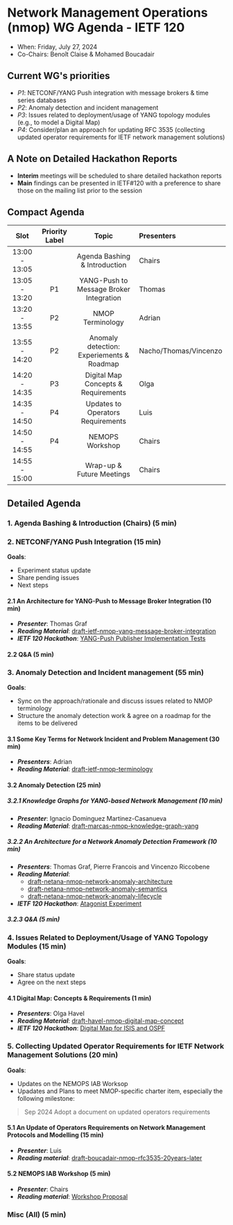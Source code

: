 # Network Management Operations (nmop) WG Agenda - IETF 120

* When: Friday, July 27, 2024
* Co-Chairs: Benoît Claise & Mohamed Boucadair

## Current WG's priorities

* *P1*: NETCONF/YANG Push integration with message brokers & time series databases
* *P2*: Anomaly detection and incident management
* *P3*: Issues related to deployment/usage of YANG topology modules (e.g., to model a Digital Map)
* *P4*: Consider/plan an approach for updating RFC 3535 (collecting updated operator requirements for IETF network management solutions)

## A Note on Detailed Hackathon Reports

* **Interim** meetings will be scheduled to share detailed hackathon reports
* **Main** findings can be presented in IETF#120 with a preference to share those on the mailing list prior to the session

## Compact Agenda

| Slot          | Priority Label |Topic              | Presenters      |
|:-------------:|:--------:|:----------------:|:----------------|
| 13:00 - 13:05 || Agenda Bashing & Introduction| Chairs    |
| 13:05 - 13:20 |P1| YANG-Push to Message Broker Integration | Thomas    |
| 13:20 - 13:55 |P2| NMOP Terminology | Adrian    |
| 13:55 - 14:20 |P2| Anomaly detection: Experiements & Roadmap | Nacho/Thomas/Vincenzo |
| 14:20 - 14:35 |P3| Digital Map Concepts & Requirements | Olga    |
| 14:35 - 14:50 |P4| Updates to Operators Requirements | Luis    |
| 14:50 - 14:55 |P4| NEMOPS Workshop  | Chairs    |
| 14:55 - 15:00 || Wrap-up & Future Meetings |  Chairs |

## Detailed Agenda

### 1. Agenda Bashing & Introduction (Chairs) (5 min)
   
### 2. NETCONF/YANG Push Integration (15 min)

**Goals**: 
* Experiment status update
* Share pending issues
* Next steps

#### 2.1 An Architecture for YANG-Push to Message Broker Integration (10 min)

 * ***Presenter***: Thomas Graf
 * ***Reading Material***: [draft-ietf-nmop-yang-message-broker-integration](https://datatracker.ietf.org/doc/draft-ietf-nmop-yang-message-broker-integration/)
 * ***IETF 120 Hackathon***: [YANG-Push Publisher Implementation Tests](https://github.com/network-analytics/ietf-network-analytics-document-status/tree/main/120/Hackathon)

#### 2.2 Q&A (5 min)

### 3. Anomaly Detection and Incident management (55 min)

**Goals**: 
* Sync on the approach/rationale and discuss issues related to NMOP terminology
* Structure the anomaly detection work & agree on a roadmap for the items to be delivered

#### 3.1 Some Key Terms for Network Incident and Problem Management (30 min)

 * ***Presenters***: Adrian
 * ***Reading Material***: [draft-ietf-nmop-terminology](https://datatracker.ietf.org/doc/draft-ietf-nmop-terminology/)

#### 3.2 Anomaly Detection (25 min)

##### 3.2.1 Knowledge Graphs for YANG-based Network Management (10 min)

 * ***Presenter***: Ignacio Dominguez Martinez-Casanueva
 * ***Reading Material***: [draft-marcas-nmop-knowledge-graph-yang](https://datatracker.ietf.org/doc/draft-marcas-nmop-knowledge-graph-yang/)

##### 3.2.2 An Architecture for a Network Anomaly Detection Framework (10 min)

 * ***Presenters***: Thomas Graf, Pierre Francois and Vincenzo Riccobene
 * ***Reading Material***:
    + [draft-netana-nmop-network-anomaly-architecture](https://datatracker.ietf.org/doc/draft-netana-nmop-network-anomaly-architecture/)
    + [draft-netana-nmop-network-anomaly-semantics](https://datatracker.ietf.org/doc/draft-netana-nmop-network-anomaly-semantics/)
    + [draft-netana-nmop-network-anomaly-lifecycle](https://datatracker.ietf.org/doc/draft-netana-nmop-network-anomaly-lifecycle/)
 * ***IETF 120 Hackathon***: [Atagonist Experiment](https://github.com/vriccobene/antagonist)

##### 3.2.3 Q&A (5 min)

### 4. Issues Related to Deployment/Usage of YANG Topology Modules (15 min)

**Goals**: 
* Share status update
* Agree on the next steps

#### 4.1 Digital Map: Concepts & Requirements (1 min)

 * ***Presenters***: Olga Havel
 * ***Reading Material***: [draft-havel-nmop-digital-map-concept](https://datatracker.ietf.org/doc/draft-havel-nmop-digital-map-concept/)
 * ***IETF 120 Hackathon***: [Digital Map for ISIS and OSPF](https://wiki.ietf.org/en/meeting/120/hackathon#digital-map-for-isis-and-ospf)

### 5. Collecting Updated Operator Requirements for IETF Network Management Solutions (20 min)

**Goals**: 

* Updates on the NEMOPS IAB Worksop
* Upadates and Plans to meet NMOP-specific charter item, especially the following milestone:

>Sep 2024	Adopt a document on updated operators requirements

#### 5.1 An Update of Operators Requirements on Network Management Protocols and Modelling (15 min)

   - ***Presenter***: Luis
   - ***Reading material***: [draft-boucadair-nmop-rfc3535-20years-later](https://datatracker.ietf.org/doc/draft-boucadair-nmop-rfc3535-20years-later/)

#### 5.2 NEMOPS IAB Workshop (5 min)

   - ***Presenter***: Chairs
   - ***Reading material***: [Workshop Proposal](https://github.com/ietf-wg-nmop/Logistic/blob/main/IAB%20Workshop.md)
    
### Misc (All) (5 min)
